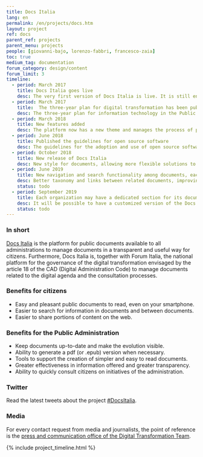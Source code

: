 ```yaml
---
title: Docs Italia
lang: en
permalink: /en/projects/docs.htm
layout: project
ref: docs
parent_ref: projects
parent_menu: projects
people: [giovanni-bajo, lorenzo-fabbri, francesco-zaia]
toc: true
medium_tag: documentation
forum_category: design/content
forum_limit: 3
timeline:
  - period: March 2017
    title: Docs Italia goes live
    desc: The very first version of Docs Italia is live. It is still entirely based on the open source project ReadTheDocs
  - period: March 2017
    title:  The three-year plan for digital transformation has been published
    desc: The three-year plan for information technology in the Public Administration is published on the first version of Docs Italia
  - period: March 2018
    title: New features added
    desc: The platform now has a new theme and manages the process of public consultation of documents, as established by the CAD
  - period: June 2018
    title: Published the guidelines for open source software
    desc: The guidelines for the adoption and use of open source software are published on the first version of Docs Italia
  - period: October 2018
    title: New release of Docs Italia
    desc: New style for documents, allowing more flexible solutions to produce documents that are even easier and more pleasant to read
  - period: June 2019
    title: New navigation and search functionality among documents, each institution will have a dedicated section for documents
    desc: Better taxonomy and links between related documents, improving and debugging of research features
    status: todo
  - period: September 2019
    title: Each organization may have a dedicated section for its documents
    desc: It will be possible to have a customized version of the Docs Italia interface for each institution
    status: todo
---
```


### In short

[Docs Italia](https://docs.italia.it/) is the platform for public documents available to all administrations to manage documents in a transparent and useful way for citizens. Furthermore, Docs Italia is, together with Forum Italia, the national platform for the governance of the digital transformation envisaged
by the article 18 of the CAD (Digital Administration Code) to manage documents related to the digital agenda and the consultation processes.

### Benefits for citizens

* Easy and pleasant public documents to read, even on your smartphone.
* Easier to search for information in documents and between documents.
* Easier to share portions of content on the web.

### Benefits for the Public Administration

* Keep documents up-to-date and make the evolution visible.
* Ability to generate a pdf (or .epub) version when necessary.
* Tools to support the creation of simpler and easy to read documents.
* Greater effectiveness in information offered and greater transparency.
* Ability to quickly consult citizens on initiatives of the administration.

### Twitter

Read the latest tweets about the project [#DocsItalia](https://twitter.com/search?f=tweets&q=%23docsitalia%20from%3Aitdigitalteam&src=typd).

### Media

For every contact request from media and journalists, the point of reference is the [press and communication office of the Digital Transformation Team](https://teamdigitale.governo.it/en/contacts).

{% include project_timeline.html %}
